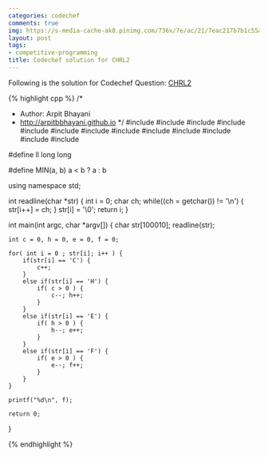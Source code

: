 ```yaml
---
categories: codechef
comments: true
img: https://s-media-cache-ak0.pinimg.com/736x/7e/ac/21/7eac217b7b1c55ab7fd56758e4e181be.jpg
layout: post
tags:
- competitive-programming
title: Codechef solution for CHRL2
---
```


Following is the solution for Codechef Question: [CHRL2](https://www.codechef.com/problems/CHRL2)

{% highlight cpp %}
/*
 *  Author: Arpit Bhayani
 *  http://arpitbbhayani.github.io
 */
#include <cmath>
#include <cstdio>
#include <cstdlib>
#include <climits>
#include <deque>
#include <iostream>
#include <list>
#include <limits>
#include <map>
#include <queue>
#include <set>
#include <stack>
#include <vector>

#define ll long long

#define MIN(a, b) a < b ? a : b

using namespace std;

int readline(char *str) {
    int i = 0;
    char ch;
    while((ch = getchar()) != '\n') {
        str[i++] = ch;
    }
    str[i] = '\0';
    return i;
}

int main(int argc, char *argv[]) {
    char str[100010];
    readline(str);

    int c = 0, h = 0, e = 0, f = 0;

    for( int i = 0 ; str[i]; i++ ) {
        if(str[i] == 'C') {
            c++;
        }
        else if(str[i] == 'H') {
            if( c > 0 ) {
                c--; h++;
            }
        }
        else if(str[i] == 'E') {
            if( h > 0 ) {
                h--; e++;
            }
        }
        else if(str[i] == 'F') {
            if( e > 0 ) {
                e--; f++;
            }
        }
    }

    printf("%d\n", f);

    return 0;
}

{% endhighlight %}
